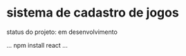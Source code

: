 <h1>sistema de cadastro de jogos</h1>

status do projeto: em desenvolvimento

...
npm install react
...
